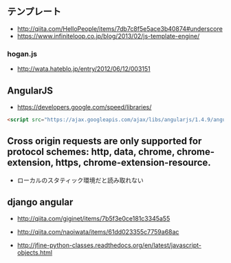 ## テンプレート

- http://qiita.com/HelloPeople/items/7db7c8f5e5ace3b40874#underscore
- https://www.infiniteloop.co.jp/blog/2013/02/js-template-engine/

### hogan.js

- http://wata.hateblo.jp/entry/2012/06/12/003151


## AngularJS

- https://developers.google.com/speed/libraries/

~~~html
<script src="https://ajax.googleapis.com/ajax/libs/angularjs/1.4.9/angular.min.js"></script>
~~~


##  Cross origin requests are only supported for protocol schemes: http, data, chrome, chrome-extension, https, chrome-extension-resource.

- ローカルのスタティック環境だと読み取れない


## django angular

- http://qiita.com/giginet/items/7b5f3e0ce181c3345a55
- http://qiita.com/naoiwata/items/61dd023355c7759a68ac


- http://jfine-python-classes.readthedocs.org/en/latest/javascript-objects.html
